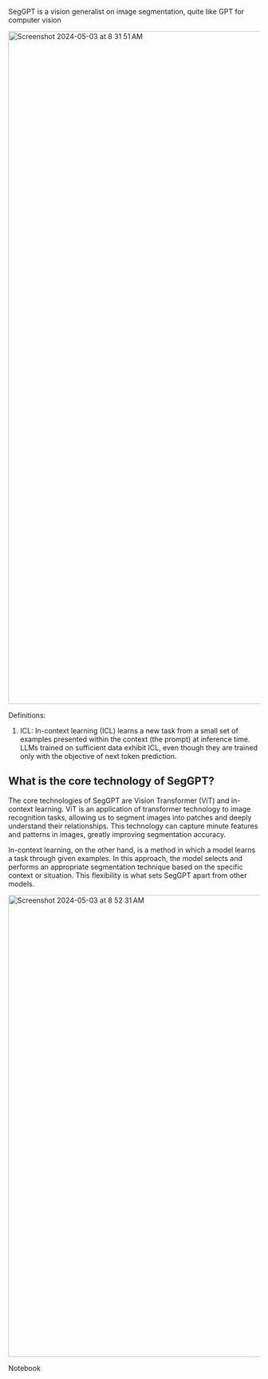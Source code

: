 SegGPT is a vision generalist on image segmentation, quite like GPT for computer vision 

<img width="1349" alt="Screenshot 2024-05-03 at 8 31 51 AM" src="https://github.com/andysingal/CV_public/assets/20493493/b0f1b80a-6ec0-42eb-a198-062707b07b82">

Definitions:

1. ICL: In-context learning (ICL) learns a new task from a small set of examples presented within the context (the prompt) at inference time. LLMs trained on sufficient data exhibit ICL, even though they are trained only with the objective of next token prediction.

## What is the core technology of SegGPT?
The core technologies of SegGPT are Vision Transformer (ViT) and in-context learning. ViT is an application of transformer technology to image recognition tasks, allowing us to segment images into patches and deeply understand their relationships. This technology can capture minute features and patterns in images, greatly improving segmentation accuracy.

In-context learning, on the other hand, is a method in which a model learns a task through given examples. In this approach, the model selects and performs an appropriate segmentation technique based on the specific context or situation. This flexibility is what sets SegGPT apart from other models.

<img width="926" alt="Screenshot 2024-05-03 at 8 52 31 AM" src="https://github.com/andysingal/CV_public/assets/20493493/2529c028-5274-43bd-a23a-53e789e73233">

Notebook

